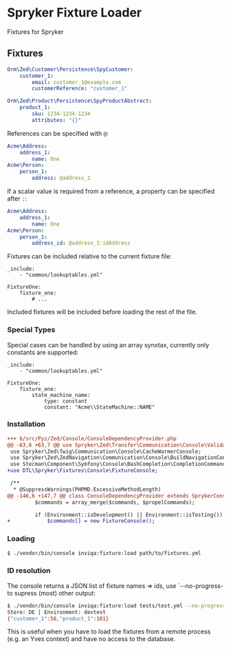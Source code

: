 Spryker Fixture Loader
======================

Fixtures for Spryker

## Fixtures

```yaml
Orm\Zed\Customer\Persistence\SpyCustomer:
    customer_1:
        email: customer_1@example.com
        customerReference: "customer_1"

Orm\Zed\Product\Persistence\SpyProductAbstract:
    product_1:
        sku: 1234-1234-1234
        attributes: "{}"
```

References can be specified with `@`:

```yaml
Acme\Address:
    address_1:
        name: One
Acme\Person:
    person_1:
        address: @address_1
```

If a scalar value is required from a reference, a property can be specified
after `:`:

```yaml
Acme\Address:
    address_1:
        name: One
Acme\Person:
    person_1:
        address_id: @address_1:idAddress
```

Fixtures can be included relative to the current fixture file:

```
_include:
    - "common/lookuptables.yml"

FixtureOne:
    fixture_one:
        # ...
```

Included fixtures will be included before loading the rest of the file.

### Special Types

Special cases can be handled by using an array synxtax, currently only
constants are supported:

```
_include:
    - "common/lookuptables.yml"

FixtureOne:
    fixture_one:
        state_machine_name:
            type: constant
            constant: "Acme\\StateMachine::NAME"
```

### Installation

```diff
+++ b/src/Pyz/Zed/Console/ConsoleDependencyProvider.php
@@ -63,6 +63,7 @@ use Spryker\Zed\Transfer\Communication\Console\ValidatorConsole;
 use Spryker\Zed\Twig\Communication\Console\CacheWarmerConsole;
 use Spryker\Zed\ZedNavigation\Communication\Console\BuildNavigationConsole;
 use Stecman\Component\Symfony\Console\BashCompletion\CompletionCommand;
+use DTL\Spryker\Fixtures\Console\FixtureConsole;

 /**
  * @SuppressWarnings(PHPMD.ExcessiveMethodLength)
@@ -146,6 +147,7 @@ class ConsoleDependencyProvider extends SprykerConsoleDependencyProvider
         $commands = array_merge($commands, $propelCommands);

         if (Environment::isDevelopment() || Environment::isTesting()) {
+            $commands[] = new FixtureConsole();
```

### Loading

```bash
$ ./vendor/bin/console inviqa:fixture:load path/to/fixtures.yml
```

### ID resolution

The console returns a JSON list of fixture names => ids, use `--no-progress-
to supress (most) other output:

```bash
$ ./vendor/bin/console inviqa:fixture:load tests/test.yml --no-progress
Store: DE | Environment: devtest
{"customer_1":56,"product_1":101}
```

This is useful when you have to load the fixtures from a remote process (e.g.
an Yves context) and have no access to the database.
